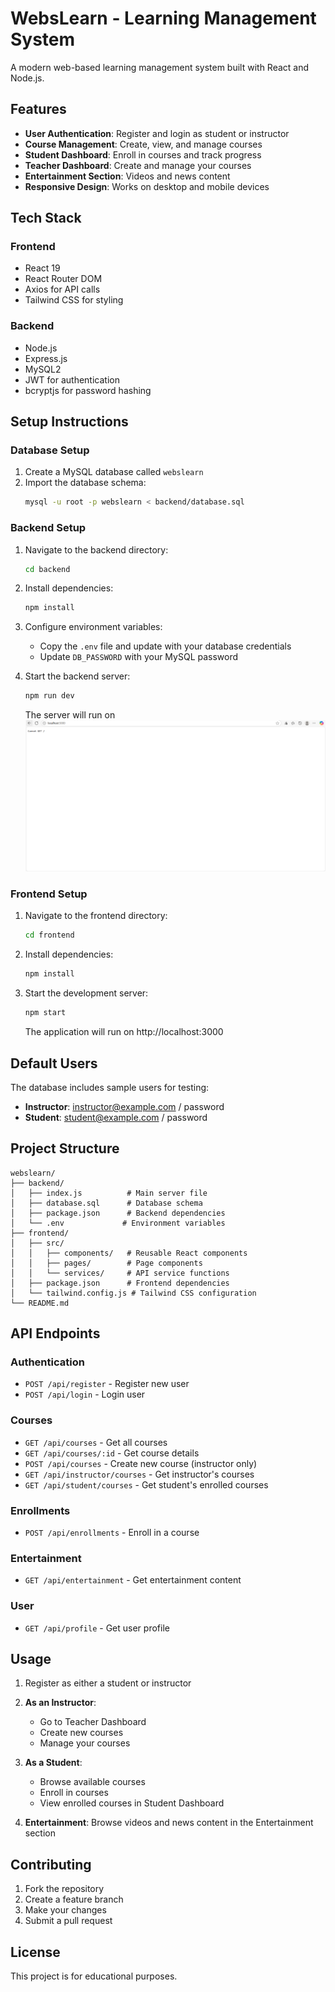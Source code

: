 # WebsLearn - Learning Management System

A modern web-based learning management system built with React and Node.js.

## Features

- **User Authentication**: Register and login as student or instructor
- **Course Management**: Create, view, and manage courses
- **Student Dashboard**: Enroll in courses and track progress
- **Teacher Dashboard**: Create and manage your courses
- **Entertainment Section**: Videos and news content
- **Responsive Design**: Works on desktop and mobile devices

## Tech Stack

### Frontend
- React 19
- React Router DOM
- Axios for API calls
- Tailwind CSS for styling

### Backend
- Node.js
- Express.js
- MySQL2
- JWT for authentication
- bcryptjs for password hashing

## Setup Instructions

### Database Setup

1. Create a MySQL database called `webslearn`
2. Import the database schema:
   ```bash
   mysql -u root -p webslearn < backend/database.sql
   ```

### Backend Setup

1. Navigate to the backend directory:
   ```bash
   cd backend
   ```

2. Install dependencies:
   ```bash
   npm install
   ```

3. Configure environment variables:
   - Copy the `.env` file and update with your database credentials
   - Update `DB_PASSWORD` with your MySQL password

4. Start the backend server:
   ```bash
   npm run dev
   ```
   The server will run on ![![alt text](image-1.png)](image.png)

### Frontend Setup

1. Navigate to the frontend directory:
   ```bash
   cd frontend
   ```

2. Install dependencies:
   ```bash
   npm install
   ```

3. Start the development server:
   ```bash
   npm start
   ```
   The application will run on http://localhost:3000

## Default Users

The database includes sample users for testing:
- **Instructor**: instructor@example.com / password
- **Student**: student@example.com / password

## Project Structure

```
webslearn/
├── backend/
│   ├── index.js          # Main server file
│   ├── database.sql      # Database schema
│   ├── package.json      # Backend dependencies
│   └── .env             # Environment variables
├── frontend/
│   ├── src/
│   │   ├── components/   # Reusable React components
│   │   ├── pages/        # Page components
│   │   └── services/     # API service functions
│   ├── package.json      # Frontend dependencies
│   └── tailwind.config.js # Tailwind CSS configuration
└── README.md
```

## API Endpoints

### Authentication
- `POST /api/register` - Register new user
- `POST /api/login` - Login user

### Courses
- `GET /api/courses` - Get all courses
- `GET /api/courses/:id` - Get course details
- `POST /api/courses` - Create new course (instructor only)
- `GET /api/instructor/courses` - Get instructor's courses
- `GET /api/student/courses` - Get student's enrolled courses

### Enrollments
- `POST /api/enrollments` - Enroll in a course

### Entertainment
- `GET /api/entertainment` - Get entertainment content

### User
- `GET /api/profile` - Get user profile

## Usage

1. Register as either a student or instructor
2. **As an Instructor**:
   - Go to Teacher Dashboard
   - Create new courses
   - Manage your courses

3. **As a Student**:
   - Browse available courses
   - Enroll in courses
   - View enrolled courses in Student Dashboard

4. **Entertainment**: Browse videos and news content in the Entertainment section

## Contributing

1. Fork the repository
2. Create a feature branch
3. Make your changes
4. Submit a pull request

## License

This project is for educational purposes.
